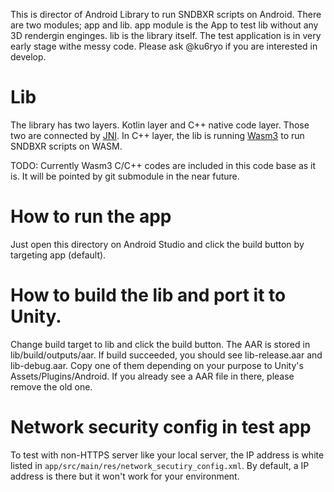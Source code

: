 This is director of Android Library to run SNDBXR scripts on Android.
There are two modules; app and lib.
app module is the App to test lib without any 3D rendergin enginges. lib is the library itself.
The test application is in very early stage withe messy code. Please ask @ku6ryo if you are interested in develop.

# Lib
The library has two layers. Kotlin layer and C++ native code layer.
Those two are connected by [JNI](https://developer.android.com/training/articles/perf-jni).
In C++ layer, the lib is running [Wasm3](https://github.com/wasm3/wasm3) to run SNDBXR scripts on WASM.

TODO: Currently Wasm3 C/C++ codes are included in this code base as it is. It will be pointed by git submodule in the near future.

# How to run the app
Just open this directory on Android Studio and click the build button by targeting app (default).

# How to build the lib and port it to Unity.
Change build target to lib and click the build button. The AAR is stored in lib/build/outputs/aar.
If build succeeded, you should see lib-release.aar and lib-debug.aar. Copy one of them depending on your purpose to Unity's
Assets/Plugins/Android. If you already see a AAR file in there, please remove the old one.

# Network security config in test app
To test with non-HTTPS server like your local server, the IP address is white listed in `app/src/main/res/network_secutiry_config.xml`.
By default, a IP address is there but it won't work for your environment.